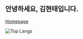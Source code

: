 <div>
  <h2>안녕하세요, 김현태입니다.</h2>
  
  [Homepage](https://htproject.shop)

  ![Top Langs](https://github-readme-stats.vercel.app/api/top-langs/?username=HyeonTee&layout=compact&theme=tokyonight)
</div>
